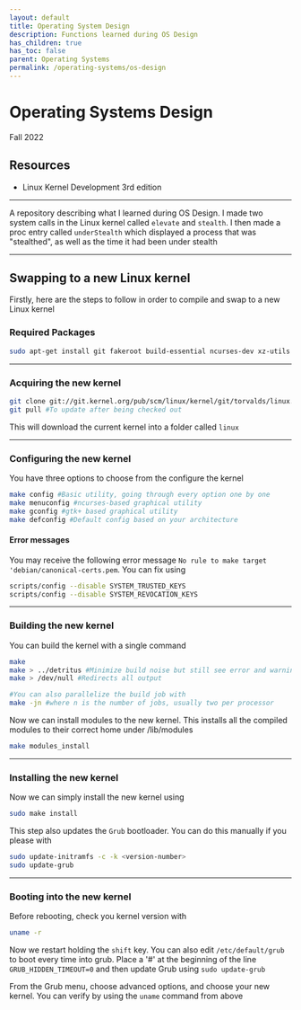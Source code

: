```yaml
---
layout: default
title: Operating System Design
description: Functions learned during OS Design
has_children: true
has_toc: false
parent: Operating Systems
permalink: /operating-systems/os-design
---
```

# Operating Systems Design
Fall 2022

## Resources
- Linux Kernel Development 3rd edition

---
A repository describing what I learned during OS Design. I made two system calls in the Linux kernel called `elevate` and `stealth`. I then made a proc entry called `underStealth` which displayed a process that was "stealthed", as well as the time it had been under stealth

---

## Swapping to a new Linux kernel
Firstly, here are the steps to follow in order to compile and swap to a new Linux kernel

### Required Packages
```bash
sudo apt-get install git fakeroot build-essential ncurses-dev xz-utils libssl-dev bc flex libelf-dev bison
```

---

### Acquiring the new kernel

```bash
git clone git://git.kernel.org/pub/scm/linux/kernel/git/torvalds/linux.git linux
git pull #To update after being checked out
```

This will download the current kernel into a folder called `linux`

---

### Configuring the new kernel
You have three options to choose from the configure the kernel

```bash
make config #Basic utility, going through every option one by one
make menuconfig #ncurses-based graphical utility
make gconfig #gtk+ based graphical utility
make defconfig #Default config based on your architecture
```

#### Error messages
You may receive the following error message `No rule to make target 'debian/canonical-certs.pem`. You can fix using 

```bash
scripts/config --disable SYSTEM_TRUSTED_KEYS
scripts/config --disable SYSTEM_REVOCATION_KEYS
```
---

### Building the new kernel
You can build the kernel with a single command

```bash
make
make > ../detritus #Minimize build noise but still see error and warnings
make > /dev/null #Redirects all output

#You can also parallelize the build job with
make -jn #where n is the number of jobs, usually two per processor
```

Now we can install modules to the new kernel. This installs all the compiled modules to their correct home under /lib/modules

```bash
make modules_install
```
---

### Installing the new kernel
Now we can simply install the new kernel using

```bash
sudo make install
```

This step also updates the `Grub` bootloader. You can do this manually if you please with

```bash
sudo update-initramfs -c -k <version-number>
sudo update-grub
```
---

### Booting into the new kernel
Before rebooting, check you kernel version with 

```bash
uname -r
```

Now we restart holding the `shift` key. You can also edit `/etc/default/grub` to boot every time into grub. Place a '#' at the beginning of the line `GRUB_HIDDEN_TIMEOUT=0` and then update Grub using `sudo update-grub`

From the Grub menu, choose advanced options, and choose your new kernel. You can verify by using the `uname` command from above